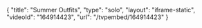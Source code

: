 {
    "title": "Summer Outfits",
    "type": "solo",
    "layout": "iframe-static",
    "videoId": "164914423",
    "url": "\/tvpembed\/164914423"
}